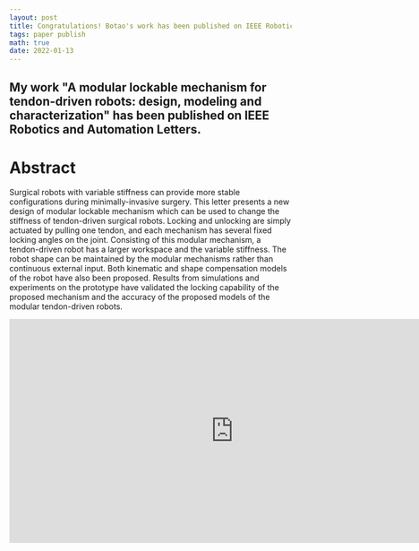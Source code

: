 ```yaml
---
layout: post
title: Congratulations! Botao's work has been published on IEEE Robotics and Automation Letters!
tags: paper publish
math: true
date: 2022-01-13
---
```


My work "A modular lockable mechanism for tendon-driven robots: design, modeling and characterization" has been published on IEEE Robotics and Automation Letters.
---
# Abstract
Surgical robots with variable stiffness can provide more stable configurations during minimally-invasive surgery.
This letter presents a new design of modular lockable mechanism which can be used to change the stiffness of tendon-driven surgical robots.
Locking and unlocking are simply actuated by pulling one tendon, and each mechanism has several fixed locking angles on the joint.
Consisting of this modular mechanism, a tendon-driven robot has a larger workspace and the variable stiffness.
The robot shape can be maintained by the modular mechanisms rather than continuous external input.
Both kinematic and shape compensation models of the robot have also been proposed. 
Results from simulations and experiments on the prototype have validated the locking capability of the proposed mechanism and the accuracy of the proposed models of the modular tendon-driven robots.

<iframe src="https://www.bilibili.com/video/BV13g4y1p7uq/?spm_id_from=333.1387.homepage.video_card.click&vd_source=3712d687c6c85113f5143af1d0df5e5a" width="800" height="400" frameborder="0" allowfullscreen></iframe>

